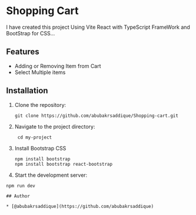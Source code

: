 # Shopping Cart

I have created this project Using Vite React with TypeScript FrameWork and BootStrap for CSS...


## Features

* Adding or Removing Item from Cart
* Select Multiple items

## Installation
1. Clone the repository:

   ```shell
   git clone https://github.com/abubakrsaddique/Shopping-cart.git

2. Navigate to the project directory:

   ```shell
    cd my-project

3. Install Bootstrap CSS

   ```shell
   npm install bootstrap
   npm install bootstrap react-bootstrap

 4. Start the development server:
 
   ```shell
   npm run dev

## Author

* [@abubakrsaddique](https://github.com/abubakrsaddique)
